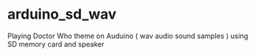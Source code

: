 # arduino_sd_wav
Playing Doctor Who theme on Auduino ( wav audio sound samples ) using SD memory card and speaker
